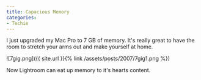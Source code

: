 ```yaml
---
title: Capacious Memory
categories:
- Techie
---
```


I just upgraded my Mac Pro to 7 GB of memory. It's really great to have the room to stretch your arms out and make yourself at home.


![7gig.png]({{ site.url }}{% link /assets/posts/2007/7gig1.png %})

Now Lightroom can eat up memory to it's hearts content.
